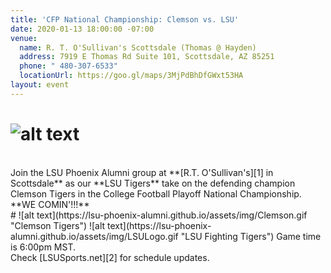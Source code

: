 ```yaml
---
title: 'CFP National Championship: Clemson vs. LSU'
date: 2020-01-13 18:00:00 -07:00
venue:
  name: R. T. O'Sullivan's Scottsdale (Thomas @ Hayden)
  address: 7919 E Thomas Rd Suite 101, Scottsdale, AZ 85251
  phone: " 480-307-6533"
  locationUrl: https://goo.gl/maps/3MjPdBhDfGWxt53HA
layout: event
---
```


# ![alt text](https://lsu-phoenix-alumni.github.io/assets/img/Natty.png "CFP National Championship")  
<br>
Join the LSU Phoenix Alumni group at **[R.T. O'Sullivan's][1] in Scottsdale** as our **LSU Tigers** take on the defending champion Clemson Tigers in the College Football Playoff National Championship. **WE COMIN'!!!**  
<br>
# ![alt text](https://lsu-phoenix-alumni.github.io/assets/img/Clemson.gif "Clemson Tigers") ![alt text](https://lsu-phoenix-alumni.github.io/assets/img/LSULogo.gif "LSU Fighting Tigers")  
Game time is 6:00pm MST.  
<br>
Check [LSUSports.net][2] for schedule updates.

[1]: https://scottsdale.rtosullivans.com/ "RTO Scottsdale website"
[2]: http://www.lsusports.net/SportSelect.dbml?SPID=2164&SPSID=27811&DB_OEM_ID=5200&_ga=2.61742444.1994479276.1565745145-1475237789.1565745143 "THE OFFICIAL SITE OF LSU ATHLETICS"